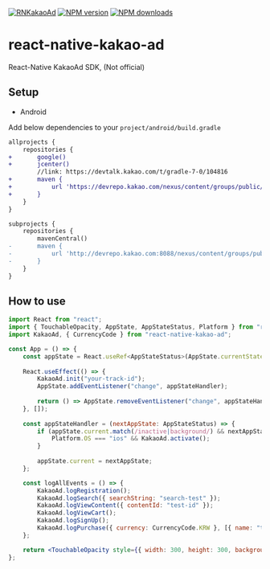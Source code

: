 <span class="module"><a href="https://github.com/soundgym/react-native-kakao-ad" title="View this project"><img src="https://img.shields.io/badge/React Native-react--native--kakao--ad-black?style=flat-square&logo=react" alt="RNKakaoAd" /></a></span>
<span class="npmversion"><a href="https://npmjs.org/package/react-native-kakao-ad" title="View this project on NPM"><img src="https://img.shields.io/npm/v/react-native-kakao-ad.svg" alt="NPM version" /></a></span>
<span class="npmdownloads"><a href="https://npmjs.org/package/react-native-kakao-ad" title="View this project on NPM"><img src="https://img.shields.io/npm/dm/react-native-kakao-ad.svg" alt="NPM downloads" /></a></span>

# react-native-kakao-ad
React-Native KakaoAd SDK, (Not official)

## Setup

- Android

Add below dependencies to your `project/android/build.gradle`

```diff
allprojects {
    repositories {
+       google()
+       jcenter()
        //link: https://devtalk.kakao.com/t/gradle-7-0/104816
+       maven {
+           url 'https://devrepo.kakao.com/nexus/content/groups/public/'
+       }
    }
}

subprojects {
    repositories {
        mavenCentral()
-       maven {
-           url 'http://devrepo.kakao.com:8088/nexus/content/groups/public/'
-       }
    }
}
```

## How to use
```jsx
import React from "react";
import { TouchableOpacity, AppState, AppStateStatus, Platform } from "react-native";
import KakaoAd, { CurrencyCode } from "react-native-kakao-ad";

const App = () => {
    const appState = React.useRef<AppStateStatus>(AppState.currentState);
    
    React.useEffect(() => {
        KakaoAd.init("your-track-id");
        AppState.addEventListener("change", appStateHandler);
        
        return () => AppState.removeEventListener("change", appStateHandler);
    }, []);
    
    const appStateHandler = (nextAppState: AppStateStatus) => {
        if (appState.current.match(/inactive|background/) && nextAppState === "active") {
            Platform.OS === "ios" && KakaoAd.activate();
        }
        
        appState.current = nextAppState;
    };

    const logAllEvents = () => {
        KakaoAd.logRegistration();
        KakaoAd.logSearch({ searchString: "search-test" });
        KakaoAd.logViewContent({ contentId: "test-id" });
        KakaoAd.logViewCart();
        KakaoAd.logSignUp();
        KakaoAd.logPurchase({ currency: CurrencyCode.KRW }, [{ name: "test", price: 100, quantity: 1 }]);
    };

    return <TouchableOpacity style={{ width: 300, height: 300, backgroundColor: "green" }} onPress={logAllEvents} />;
};
```
